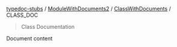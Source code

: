 [typedoc-stubs](README.md) / [ModuleWithDocuments2](ModuleWithDocuments2.md) / [ClassWithDocuments](ModuleWithDocuments2.md#classwithdocuments) / CLASS\_DOC

> Class Documentation

Document content
